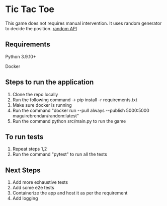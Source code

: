 # Tic Tac Toe
This game does not requires manual intervention. It uses random generator to decide the position.
[random API](https://github.com/brendanmaguire/random)
## Requirements

Python 3.9.10+

Docker

## Steps to run the application
1. Clone the repo locally
2. Run the following command -> pip install -r requirements.txt
3. Make sure docker is running
4. Run the command "docker run --pull always --publish 5000:5000 maguirebrendan/random:latest"
5. Run the command python src/main.py to run the game

## To run tests
1.  Repeat steps 1,2
2.  Run the command "pytest" to run all the tests

## Next Steps
1. Add more exhaustive tests
2. Add some e2e tests
3. Containerize the app and host it as per the requirement
4. Add logging

